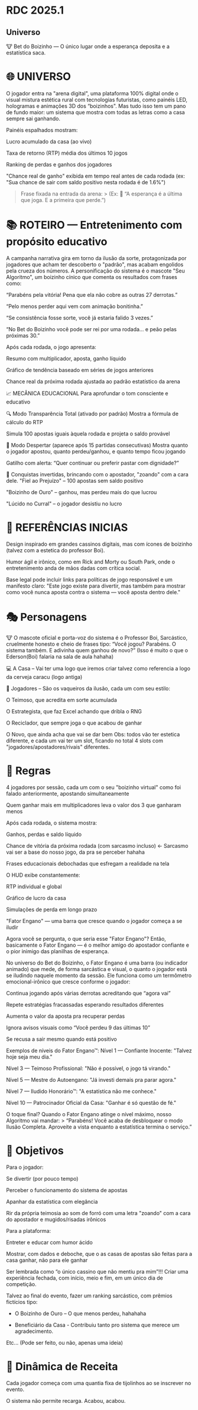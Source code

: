 # RDC 2025.1

## Universo
🐮 Bet do Boizinho — O único lugar onde a esperança deposita e a estatística saca.
# 🌐 UNIVERSO
O jogador entra na "arena digital", uma plataforma 100% digital onde o visual mistura estética rural com tecnologias futuristas, como painéis LED, hologramas e animações 3D dos “boizinhos". Mas tudo isso tem um pano de fundo maior: um sistema que mostra com todas as letras como a casa sempre sai ganhando.

Painéis espalhados mostram:

Lucro acumulado da casa (ao vivo)

Taxa de retorno (RTP) média dos últimos 10 jogos

Ranking de perdas e ganhos dos jogadores

"Chance real de ganho" exibida em tempo real antes de cada rodada (ex: "Sua chance de sair com saldo positivo nesta rodada é de 1.6%")

> Frase fixada na entrada da arena: > (Ex: 💸 “A esperança é a última que joga. E a primeira que perde.”)

# 📚 ROTEIRO — Entretenimento com propósito educativo
A campanha narrativa gira em torno da ilusão da sorte, protagonizada por jogadores que acham ter descoberto o "padrão", mas acabam engolidos pela crueza dos números. A personificação do sistema é o mascote "Seu Algoritmo", um boizinho cínico que comenta os resultados com frases como:

“Parabéns pela vitória! Pena que ela não cobre as outras 27 derrotas.”

“Pelo menos perder aqui vem com animação bonitinha.”

“Se consistência fosse sorte, você já estaria falido 3 vezes.”

“No Bet do Boizinho você pode ser rei por uma rodada… e peão pelas próximas 30.”

Após cada rodada, o jogo apresenta:

Resumo com multiplicador, aposta, ganho líquido

Gráfico de tendência baseado em séries de jogos anteriores

Chance real da próxima rodada ajustada ao padrão estatístico da arena

📈 MECÂNICA EDUCACIONAL
Para aprofundar o tom consciente e educativo

🔍 Modo Transparência Total (ativado por padrão)
Mostra a fórmula de cálculo do RTP

Simula 100 apostas iguais àquela rodada e projeta o saldo provável

🧠 Modo Despertar (aparece após 15 partidas consecutivas)
Mostra quanto o jogador apostou, quanto perdeu/ganhou, e quanto tempo ficou jogando

Gatilho com alerta: “Quer continuar ou preferir pastar com dignidade?”

🏅 Conquistas invertidas, brincando com o apostador, "zoando" com a cara dele.
"Fiel ao Prejuízo" – 100 apostas sem saldo positivo

"Boizinho de Ouro" – ganhou, mas perdeu mais do que lucrou

"Lúcido no Curral" – o jogador desistiu no lucro

# 🔗 REFERÊNCIAS INICIAS
Design inspirado em grandes cassinos digitais, mas com ícones de boizinho (talvez com a estetica do professor Boi).

Humor ágil e irônico, como em Rick and Morty ou South Park, onde o entretenimento anda de mãos dadas com crítica social.

Base legal pode incluir links para políticas de jogo responsável e um manifesto claro: "Este jogo existe para divertir, mas também para mostrar como você nunca aposta contra o sistema — você aposta dentro dele."

# 🎭 Personagens
🐮 O mascote oficial e porta-voz do sistema é o Professor Boi, Sarcástico, cruelmente honesto e cheio de frases tipo: “Você jogou? Parabéns. O sistema também. E adivinha quem ganhou de novo?” (Isso é muito o que o Ederson(Boi) falaria na sala de aula hahaha)

💻 A Casa – Vai ter uma logo que iremos criar talvez como referencia a logo da cerveja caracu (logo antiga)

👥 Jogadores – São os vaqueiros da ilusão, cada um com seu estilo:

O Teimoso, que acredita em sorte acumulada

O Estrategista, que faz Excel achando que dribla o RNG

O Reciclador, que sempre joga o que acabou de ganhar

O Novo, que ainda acha que vai se dar bem
Obs: todos vão ter estetica diferente, e cada um vai ter um slot, ficando no total 4 slots com "jogadores/apostadores/rivais" diferentes.

# 📜 Regras
4 jogadores por sessão, cada um com o seu "boizinho virtual" como foi falado anteriormente, apostando simultaneamente

Quem ganhar mais em multiplicadores leva o valor dos 3 que ganharam menos

Após cada rodada, o sistema mostra:

Ganhos, perdas e saldo líquido

Chance de vitória da próxima rodada (com sarcasmo incluso) <- Sarcasmo vai ser a base do nosso jogo, da pra se perceber hahaha

Frases educacionais debochadas que esfregam a realidade na tela

O HUD exibe constantemente:

RTP individual e global

Gráfico de lucro da casa

Simulações de perda em longo prazo

"Fator Engano" — uma barra que cresce quando o jogador começa a se iludir

Agora você se pergunta, o que seria esse "Fator Engano"? Então, basicamente o Fator Engano — é o melhor amigo do apostador confiante e o pior inimigo das planilhas de esperança.

No universo do Bet do Boizinho, o Fator Engano é uma barra (ou indicador animado) que mede, de forma sarcástica e visual, o quanto o jogador está se iludindo naquele momento da sessão. Ele funciona como um termômetro emocional-irônico que cresce conforme o jogador:

Continua jogando após várias derrotas acreditando que “agora vai”

Repete estratégias fracassadas esperando resultados diferentes

Aumenta o valor da aposta pra recuperar perdas

Ignora avisos visuais como “Você perdeu 9 das últimas 10”

Se recusa a sair mesmo quando está positivo

Exemplos de níveis do Fator Engano™:
Nível 1 — Confiante Inocente: "Talvez hoje seja meu dia."

Nível 3 — Teimoso Profissional: "Não é possível, o jogo tá virando."

Nível 5 — Mestre do Autoengano: "Já investi demais pra parar agora."

Nível 7 — Iludido Honorário™: "A estatística não me conhece."

Nível 10 — Patrocinador Oficial da Casa: "Ganhar é só questão de fé."

O toque final? Quando o Fator Engano atinge o nível máximo, nosso Algoritmo vai mandar: > “Parabéns! Você acaba de desbloquear o modo Ilusão Completa. Aproveite a vista enquanto a estatística termina o serviço.”

# 🎯 Objetivos

Para o jogador:

Se divertir (por pouco tempo)

Perceber o funcionamento do sistema de apostas

Apanhar da estatística com elegância

Rir da própria teimosia ao som de forró com uma letra "zoando" com a cara do apostador e mugidos/risadas irônicos

Para a plataforma:

Entreter e educar com humor ácido

Mostrar, com dados e deboche, que o as casas de apostas são feitas para a casa ganhar, não para ele ganhar

Ser lembrada como “o único cassino que não mentiu pra mim”!!!
Criar uma experiência fechada, com início, meio e fim, em um único dia de competição.

Talvez ao final do evento, fazer um ranking sarcástico, com prêmios fictícios tipo:

- O Boizinho de Ouro – O que menos perdeu, hahahaha

- Beneficiário da Casa - Contribuiu tanto pro sistema que merece um agradecimento.

Etc... (Pode ser feito, ou não, apenas uma ideia)

# 💸 Dinâmica de Receita
Cada jogador começa com uma quantia fixa de tijolinhos ao se inscrever no evento.

O sistema não permite recarga. Acabou, acabou.



